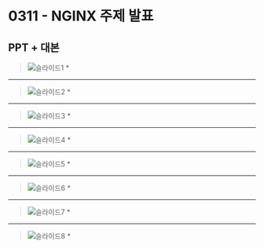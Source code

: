 # 0311 - NGINX 주제 발표
## PPT + 대본
> ![슬라이드1](https://github.com/22seul/React/assets/143988446/ebe066a8-fdb9-4908-ba0c-8c2ddc5157aa)
> *
---
> ![슬라이드2](https://github.com/22seul/React/assets/143988446/7f85acd5-646c-4f26-8730-ec31fdbd66a3)
> *
---
> ![슬라이드3](https://github.com/22seul/React/assets/143988446/e49aceec-2e04-43da-ad20-f65197a7ca91)
> *
---
> ![슬라이드4](https://github.com/22seul/React/assets/143988446/4af24766-947f-4e27-bf0c-3b37f0e40db7)
> *
---
> ![슬라이드5](https://github.com/22seul/React/assets/143988446/79209073-3392-435f-9733-ad4d2261152f)
> *
---
> ![슬라이드6](https://github.com/22seul/React/assets/143988446/db0b3627-daf5-4d9c-bb42-275df2f3089c)
> *
---
> ![슬라이드7](https://github.com/22seul/React/assets/143988446/ff26f385-f722-40c2-96fc-cc4878fef5cc)
> *
---
> ![슬라이드8](https://github.com/22seul/React/assets/143988446/f1721164-9753-4885-831c-2a3eab8e4c40)
> * 

